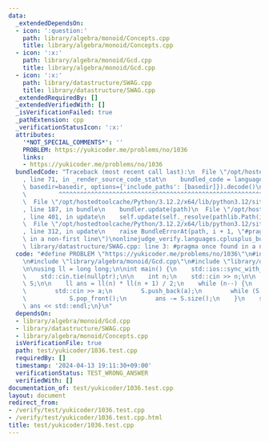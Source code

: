 ```yaml
---
data:
  _extendedDependsOn:
  - icon: ':question:'
    path: library/algebra/monoid/Concepts.cpp
    title: library/algebra/monoid/Concepts.cpp
  - icon: ':x:'
    path: library/algebra/monoid/Gcd.cpp
    title: library/algebra/monoid/Gcd.cpp
  - icon: ':x:'
    path: library/datastructure/SWAG.cpp
    title: library/datastructure/SWAG.cpp
  _extendedRequiredBy: []
  _extendedVerifiedWith: []
  _isVerificationFailed: true
  _pathExtension: cpp
  _verificationStatusIcon: ':x:'
  attributes:
    '*NOT_SPECIAL_COMMENTS*': ''
    PROBLEM: https://yukicoder.me/problems/no/1036
    links:
    - https://yukicoder.me/problems/no/1036
  bundledCode: "Traceback (most recent call last):\n  File \"/opt/hostedtoolcache/Python/3.12.2/x64/lib/python3.12/site-packages/onlinejudge_verify/documentation/build.py\"\
    , line 71, in _render_source_code_stat\n    bundled_code = language.bundle(stat.path,\
    \ basedir=basedir, options={'include_paths': [basedir]}).decode()\n          \
    \         ^^^^^^^^^^^^^^^^^^^^^^^^^^^^^^^^^^^^^^^^^^^^^^^^^^^^^^^^^^^^^^^^^^^^^^^^^^^^^^^^^\n\
    \  File \"/opt/hostedtoolcache/Python/3.12.2/x64/lib/python3.12/site-packages/onlinejudge_verify/languages/cplusplus.py\"\
    , line 187, in bundle\n    bundler.update(path)\n  File \"/opt/hostedtoolcache/Python/3.12.2/x64/lib/python3.12/site-packages/onlinejudge_verify/languages/cplusplus_bundle.py\"\
    , line 401, in update\n    self.update(self._resolve(pathlib.Path(included), included_from=path))\n\
    \  File \"/opt/hostedtoolcache/Python/3.12.2/x64/lib/python3.12/site-packages/onlinejudge_verify/languages/cplusplus_bundle.py\"\
    , line 312, in update\n    raise BundleErrorAt(path, i + 1, \"#pragma once found\
    \ in a non-first line\")\nonlinejudge_verify.languages.cplusplus_bundle.BundleErrorAt:\
    \ library/datastructure/SWAG.cpp: line 3: #pragma once found in a non-first line\n"
  code: "#define PROBLEM \"https://yukicoder.me/problems/no/1036\"\n#include <bits/stdc++.h>\n\
    \n#include \"library/algebra/monoid/Gcd.cpp\"\n#include \"library/datastructure/SWAG.cpp\"\
    \n\nusing ll = long long;\n\nint main() {\n    std::ios::sync_with_stdio(false);\n\
    \    std::cin.tie(nullptr);\n\n    int n;\n    std::cin >> n;\n\n    SWAG<MonoidGcd<ll>>\
    \ S;\n\n    ll ans = ll(n) * ll(n + 1) / 2;\n    while (n--) {\n        ll a;\n\
    \        std::cin >> a;\n        S.push_back(a);\n        while (S.prod() == 1)\n\
    \            S.pop_front();\n        ans -= S.size();\n    }\n    std::cout <<\
    \ ans << std::endl;\n}\n"
  dependsOn:
  - library/algebra/monoid/Gcd.cpp
  - library/datastructure/SWAG.cpp
  - library/algebra/monoid/Concepts.cpp
  isVerificationFile: true
  path: test/yukicoder/1036.test.cpp
  requiredBy: []
  timestamp: '2024-04-13 19:11:30+09:00'
  verificationStatus: TEST_WRONG_ANSWER
  verifiedWith: []
documentation_of: test/yukicoder/1036.test.cpp
layout: document
redirect_from:
- /verify/test/yukicoder/1036.test.cpp
- /verify/test/yukicoder/1036.test.cpp.html
title: test/yukicoder/1036.test.cpp
---
```

